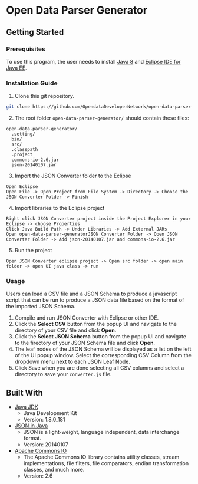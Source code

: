 # Open Data Parser Generator

## Getting Started

### Prerequisites

To use this program, the user needs to install [Java 8](https://www.oracle.com/technetwork/java/javase/downloads/jdk8-downloads-2133151.html) and [Eclipse IDE for Java EE](https://www.eclipse.org/downloads/).

### Installation Guide

1. Clone this git repository.

```bash
git clone https://github.com/OpendataDeveloperNetwork/open-data-parser-generator
```

2. The root folder `open-data-parser-generator/` should contain these files:

```
open-data-parser-generator/
  .setting/
  bin/
  src/
  .classpath
  .project
  commons-io-2.6.jar
  json-20140107.jar
```

3. Import the JSON Converter folder to the Eclipse

```
Open Eclipse
Open File -> Open Project from File System -> Directory -> Choose the JSON Converter Folder -> Finish
```

4. Import libraries to the Eclipse project

```
Right click JSON Converter project inside the Project Explorer in your Eclipse -> choose Properties 
Click Java Build Path -> Under Libraries -> Add External JARs 
Open open-data-parser-generatorJSON Converter Folder -> Open JSON Converter Folder -> Add json-20140107.jar and commons-io-2.6.jar
```

5. Run the project

```
Open JSON Converter eclipse project -> Open src folder -> open main folder -> open UI java class -> run
```

### Usage

Users can load a CSV file and a JSON Schema to produce a javascript script that can be run to produce a JSON data file based on the format of the imported JSON Schema.

1. Compile and run JSON Converter with Eclipse or other IDE.
2. Click the **Select CSV** button from the popup UI and navigate to the directory of your CSV file and click **Open**.
3. Click the **Select JSON Schema** button from the popup UI and navigate to the firectory of your JSON Schema file and click **Open**.
4. The leaf nodes of the JSON Schema will be displayed as a list on the left of the UI popup window. Select the corresponding CSV Column from the dropdown menu next to each JSON Leaf Node.
5. Click Save when you are done selecting all CSV columns and select a directory to save your `converter.js` file.

## Built With
* [Java JDK](https://www.oracle.com/technetwork/java/javase/downloads/jdk8-downloads-2133151.html)
  * Java Development Kit
  * Version: 1.8.0_181
* [JSON in Java](https://mvnrepository.com/artifact/org.json/json/20140107)
  * JSON is a light-weight, language independent, data interchange format.
  * Version: 20140107
* [Apache Commons IO](https://mvnrepository.com/artifact/commons-io/commons-io/2.6)
  * The Apache Commons IO library contains utility classes, stream implementations, file filters, file comparators, endian transformation classes, and much more.
  * Version: 2.6

